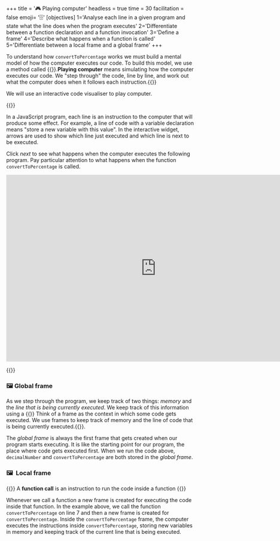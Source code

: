 +++
title = '🎮 Playing computer'
headless = true
time = 30
facilitation = false
emoji= '🗄️'
[objectives]
    1='Analyse each line in a given program and state what the line does when the program executes'
    2='Differentiate between a function declaration and a function invocation'
    3='Define a frame'
    4='Describe what happens when a function is called'
    5='Differentiate between a local frame and a global frame'
+++

To understand how `convertToPercentage` works we must build a mental model of how the computer executes our code. To build this model, we use a method called {{<tooltip title="playing computer">}}.**Playing computer** means simulating how the computer executes our code. We "step through" the code, line by line, and work out what the computer does when it follows each instruction.{{</tooltip>}}

We will use an interactive code visualiser to play computer.

{{<note type="activity" title="Playing computer">}}

In a JavaScript program, each line is an instruction to the computer that will produce some effect. For example, a line of code with a variable declaration means "store a new variable with this value". In the interactive widget, arrows are used to show which line just executed and which line is next to be executed.

Click _next_ to see what happens when the computer executes the following program. Pay particular attention to what happens when the function `convertToPercentage` is called.

<iframe width="800" height="500" frameborder="0" src="https://pythontutor.com/iframe-embed.html#code=const%20decimalNumber%20%3D%200.5%3B%0A%0Afunction%20convertToPercentage%28%29%20%7B%0A%20%20const%20percentage%20%3D%20%60%24%7BdecimalNumber%20*%20100%7D%25%60%3B%0A%7D%0A%0AconvertToPercentage%280.5%29%3B&codeDivHeight=400&codeDivWidth=300&cumulative=false&curInstr=4&heapPrimitives=nevernest&origin=opt-frontend.js&py=js&rawInputLstJSON=%5B%5D&textReferences=false"> </iframe>

{{</note>}}

### 🖼️ Global frame

As we step through the program, we keep track of two things: _memory_ and the _line that is being currently executed_. We keep track of this information using a {{<tooltip title="frame">}} Think of a frame as the context in which some code gets executed. We use frames to keep track of memory and the line of code that is being currently executed.{{</tooltip>}}.

The _global frame_ is always the first frame that gets created when our program starts executing. It is like the starting point for our program, the place where code gets executed first. When we run the code above, `decimalNumber` and `convertToPercentage` are both stored in the _global frame_.

### 🖼️  Local frame

{{<note type="tip" title="recall">}}
A **function call** is an instruction to run the code inside a function
{{</note>}}

Whenever we call a function a new frame is created for executing the code inside that function. In the example above, we call the function `convertToPercentage` on line 7 and then a new frame is created for `convertToPercentage`. Inside the `convertToPercentage` frame, the computer executes the instructions inside `convertToPercentage`, storing new variables in memory and keeping track of the current line that is being executed.
